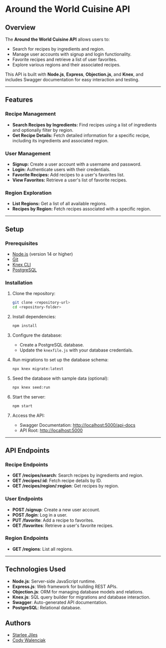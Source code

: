 # Around the World Cuisine API

## Overview
The **Around the World Cuisine API** allows users to:
- Search for recipes by ingredients and region.
- Manage user accounts with signup and login functionality.
- Favorite recipes and retrieve a list of user favorites.
- Explore various regions and their associated recipes.

This API is built with **Node.js**, **Express**, **Objection.js**, and **Knex**, and includes Swagger documentation for easy interaction and testing.

---

## Features
### Recipe Management
- **Search Recipes by Ingredients:** Find recipes using a list of ingredients and optionally filter by region.
- **Get Recipe Details:** Fetch detailed information for a specific recipe, including its ingredients and associated region.

### User Management
- **Signup:** Create a user account with a username and password.
- **Login:** Authenticate users with their credentials.
- **Favorite Recipes:** Add recipes to a user's favorites list.
- **View Favorites:** Retrieve a user's list of favorite recipes.

### Region Exploration
- **List Regions:** Get a list of all available regions.
- **Recipes by Region:** Fetch recipes associated with a specific region.

---

## Setup

### Prerequisites
- [Node.js](https://nodejs.org/) (version 14 or higher)
- [Git](https://git-scm.com/)
- [Knex CLI](https://knexjs.org/)
- [PostgreSQL](https://www.postgresql.org/)

### Installation
1. Clone the repository:
   ```bash
   git clone <repository-url>
   cd <repository-folder>
   ```
2. Install dependencies:
   ```bash
   npm install
   ```
3. Configure the database:
   - Create a PostgreSQL database.
   - Update the `knexfile.js` with your database credentials.

4. Run migrations to set up the database schema:
   ```bash
   npx knex migrate:latest
   ```
5. Seed the database with sample data (optional):
   ```bash
   npx knex seed:run
   ```
6. Start the server:
   ```bash
   npm start
   ```
7. Access the API:
   - Swagger Documentation: [http://localhost:5000/api-docs](http://localhost:5000/api-docs)
   - API Root: [http://localhost:5000](http://localhost:5000)

---

## API Endpoints

### Recipe Endpoints
- **GET /recipes/search**: Search recipes by ingredients and region.
- **GET /recipes/:id**: Fetch recipe details by ID.
- **GET /recipes/region/:region**: Get recipes by region.

### User Endpoints
- **POST /signup**: Create a new user account.
- **POST /login**: Log in a user.
- **PUT /favorite**: Add a recipe to favorites.
- **GET /favorites**: Retrieve a user's favorite recipes.

### Region Endpoints
- **GET /regions**: List all regions.

---

## Technologies Used
- **Node.js**: Server-side JavaScript runtime.
- **Express.js**: Web framework for building REST APIs.
- **Objection.js**: ORM for managing database models and relations.
- **Knex.js**: SQL query builder for migrations and database interaction.
- **Swagger**: Auto-generated API documentation.
- **PostgreSQL**: Relational database.

## Authors
- [Starlee Jiles](https://github.com/starles-barkley)
- [Cody Walenciak](https://github.com/Cody-j-w)
